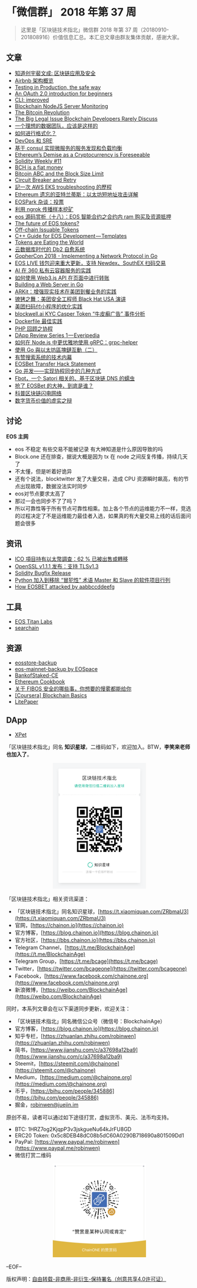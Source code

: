 # 「微信群」 2018 年第 37 周

> 这里是「区块链技术指北」微信群 2018 年第 37 周（20180910-201808916）价值信息汇总。本汇总文章由群友集体贡献，感谢大家。

## 文章

* [知道创宇裴文成: 区块链应用及安全](https://bbs.chainon.io/d/1380-blockchain)
* [Airbnb 架构概览](https://bbs.chainon.io/d/1381-airbnb)
* [Testing in Production, the safe way](https://bbs.chainon.io/d/1382-testing-in-production-the-safe-way)
* [An OAuth 2.0 introduction for beginners](https://bbs.chainon.io/d/1383-an-oauth-2-0-introduction-for-beginners)
* [CLI: improved](https://bbs.chainon.io/d/1384-cli-improved)
* [Blockchain NodeJS Server Monitoring](https://bbs.chainon.io/d/1386-blockchain-nodejs-server-monitoring)
* [The Bitcoin Revolution](https://bbs.chainon.io/d/1387-the-bitcoin-revolution)
* [The Big Legal Issue Blockchain Developers Rarely Discuss](https://bbs.chainon.io/d/1388-the-big-legal-issue-blockchain-developers-rarely-discuss)
* [一个理想的数据团队，应该是这样的](https://bbs.chainon.io/d/1389-data)
* [如何进行格式化？](https://bbs.chainon.io/d/1390-fmt)
* [DevOps 和 SRE](https://bbs.chainon.io/d/1391-devops-sre)
* [基于 consul 实现微服务的服务发现和负载均衡](https://bbs.chainon.io/d/1392-consul)
* [Ethereum’s Demise as a Cryptocurrency is Foreseeable](https://bbs.chainon.io/d/1393-ethereum-s-demise-as-a-cryptocurrency-is-foreseeable)
* [Solidity Weekly #11](https://bbs.chainon.io/d/1394-solidity-weekly-11)
* [BCH is a fiat money](https://bbs.chainon.io/d/1395-bch-is-a-fiat-money)
* [Bitcoin ABC and the Block Size Limit](https://bbs.chainon.io/d/1396-bitcoin-abc-and-the-block-size-limit)
* [Circuit Breaker and Retry](https://bbs.chainon.io/d/1398-circuit-breaker-and-retry)
* [記一次 AWS EKS troubleshooting 的歷程](https://bbs.chainon.io/d/1401-aws-eks-troubleshooting)
* [Ethereum 遗忘的亚特兰蒂斯：以太坊短地址攻击详解](https://bbs.chainon.io/d/1402-ethereum)
* [EOSPark 杂谈：投票](https://bbs.chainon.io/d/1403-eospark)
* [利用 ngrok 传播样本挖矿](https://bbs.chainon.io/d/1404-ngrok)
* [eos 源码赏析（十八）：EOS 智能合约之合约内 ram 购买及资源抵押](https://bbs.chainon.io/d/1406-eos-eos-ram)
* [The future of EOS tokens?](https://bbs.chainon.io/d/1408-the-future-of-eos-tokens)
* [Off-chain Issuable Tokens](https://bbs.chainon.io/d/1409-off-chain-issuable-tokens)
* [C++ Guide for EOS Development — Templates](https://bbs.chainon.io/d/1412-c-guide-for-eos-development-templates)
* [Tokens are Eating the World](https://bbs.chainon.io/d/1413-tokens-are-eating-the-world)
* [云数据库时代的 Db2 自愈系统](https://bbs.chainon.io/d/1414-db2)
* [GopherCon 2018 - Implementing a Network Protocol in Go](https://bbs.chainon.io/d/1417-gophercon-2018-implementing-a-network-protocol-in-go)
* [EOS LIVE 钱包迎来重大更新，支持 Newdex、SouthEX 扫码交易](https://bbs.chainon.io/d/1418-eos-live-newdex-southex)
* [AI 在 360 私有云容器服务的实践](https://bbs.chainon.io/d/1419-ai-360)
* [如何使用 Web3.js API 在页面中进行转账](https://bbs.chainon.io/d/1421-web3-js-api)
* [Building a Web Server in Go](https://bbs.chainon.io/d/1422-building-a-web-server-in-go)
* [ARKit：增强现实技术在美团到餐业务的实践](https://bbs.chainon.io/d/1423-arkit)
* [镣铐之舞：美团安全工程师 Black Hat USA 演讲](https://bbs.chainon.io/d/1424-black-hat-usa)
* [美团扫码付小程序的优化实践](https://bbs.chainon.io/d/1425-mpvue)
* [blockwell.ai KYC Casper Token “牛皮癣广告” 事件分析](https://bbs.chainon.io/d/1426-blockwell-ai-kyc-casper-token)
* [Dockerfile 最佳实践](https://bbs.chainon.io/d/1431-dockerfile)
* [PHP 回顾之协程](https://bbs.chainon.io/d/1432-php)
* [DApp Review Series 1 — Everipedia](https://bbs.chainon.io/d/1433-dapp-review-series-1-everipedia)
* [如何在 Node.js 中更优雅地使用 gRPC：grpc-helper](https://bbs.chainon.io/d/1434-node-js-grpc-grpc-helper)
* [使用 Go 與以太坊區塊鏈互動（二）](https://bbs.chainon.io/d/1435-go)
* [有赞搜索系统的技术内幕](https://bbs.chainon.io/d/1436-search)
* [EOSBet Transfer Hack Statement](https://bbs.chainon.io/d/1437-eosbet-transfer-hack-statement)
* [Go 并发——实现协程同步的几种方式](https://bbs.chainon.io/d/1438-go)
* [Fbot，一个 Satori 相关的、基于区块链 DNS 的蠕虫](https://bbs.chainon.io/d/1440-fbot-satori-dns)
* [抢了 EOSBet 的大神，到底是谁？](https://bbs.chainon.io/d/1441-eosbet)
* [科普区块链闪电网络](https://bbs.chainon.io/d/1442-blockchain)
* [数字货币价值的虚实之辩](https://bbs.chainon.io/d/1443-cryptocurrency)

## 讨论

**EOS 主网**

* eos 不稳定 有些交易不能被记录 有大神知道是什么原因导致的吗
* Block.one 还在排查，据说大概是因为 tx 在 node 之间反复传播，持续几天了
* 不太懂，但是听着好诡异
* 还有个说法，blocktwitter 发了大量交易，造成 CPU 资源瞬时飙高，有的节点出现故障，数据没法实时同步
* eos对节点要求太高了
* 那过一会也同步不了了吗？
* 所以可靠性等于所有节点可靠性相乘。加上各个节点的运维能力不一样，竞选的过程决定了不是运维能力最佳者入选，如果真的有大量交易上线的话后面问题会很多

## 资讯

* [ICO 項目持有以太幣調查：62 % 已被出售或轉移](https://bbs.chainon.io/d/1410-ico-62)
* [OpenSSL v1.1.1 发布：支持 TLSv1.3](https://bbs.chainon.io/d/1416-openssl-v1-1-1-tlsv1-3)
* [Solidity Bugfix Release](https://bbs.chainon.io/d/1420-solidity-bugfix-release)
* [Python 加入到移除 “冒犯性” 术语 Master 和 Slave 的软件项目行列](https://bbs.chainon.io/d/1427-python-master-slave)
* [How EOSBET attacked by aabbccddeefg](https://bbs.chainon.io/d/1430-how-eosbet-attacked-by-aabbccddeefg)

## 工具

* [EOS Titan Labs](https://bbs.chainon.io/d/1405-eos-titan-labs)
* [searchain](https://bbs.chainon.io/d/1439-searchain)

## 资源

* [eosstore-backup](https://bbs.chainon.io/d/1385-eosstore-backup)
* [eos-mainnet-backup by EOSpace](https://bbs.chainon.io/d/1397-eos-mainnet-backup-by-eospace)
* [BankofStaked-CE](https://bbs.chainon.io/d/1399-bankofstaked-ce)
* [Ethereum Cookbook](https://bbs.chainon.io/d/1400-ethereum-cookbook)
* [关于 FIBOS 安全的哪些事，你想要的慢雾都能给你](https://bbs.chainon.io/d/1407-fibos)
* [[Coursera] Blockchain Basics](https://bbs.chainon.io/d/1415-coursera-blockchain-basics)
* [LitePaper](https://bbs.chainon.io/d/1428-litepaper)

## DApp

* [XPet](https://bbs.chainon.io/d/1429-xpet)

「区块链技术指北」同名 **知识星球**，二维码如下，欢迎加入。BTW，**李笑来老师也加入了**。

<div align=center><img width="50%" height="50%" src="https://raw.githubusercontent.com/BlockchainOne/WeChat/master/images/ZSXQ.jpg"/></div>

「区块链技术指北」相关资讯渠道：

* 「区块链技术指北」同名知识星球，[https://t.xiaomiquan.com/ZRbmaU3](https://t.xiaomiquan.com/ZRbmaU3)
* 官网，[https://chainon.io](https://chainon.io)
* 官方博客，[https://blog.chainon.io](https://blog.chainon.io)
* 官方社区，[https://bbs.chainon.io](https://bbs.chainon.io)
* Telegram Channel，[https://t.me/BlockchainAge](https://t.me/BlockchainAge)
* Telegram Group，[https://t.me/bcage](https://t.me/bcage)
* Twitter，[https://twitter.com/bcageone](https://twitter.com/bcageone)
* Facebook，[https://www.facebook.com/chainone.org](https://www.facebook.com/chainone.org)
* 新浪微博，[https://weibo.com/BlockchainAge](https://weibo.com/BlockchainAge)

同时，本系列文章会在以下渠道同步更新，欢迎关注：

* 「区块链技术指北」同名微信公众号（微信号：BlockchainAge）
* 官方博客，[https://blog.chainon.io](https://blog.chainon.io)
* 知乎专栏，[https://zhuanlan.zhihu.com/robinwen](https://zhuanlan.zhihu.com/robinwen)
* 简书，[https://www.jianshu.com/c/a37698a12ba9](https://www.jianshu.com/c/a37698a12ba9)
* Steemit，[https://steemit.com/@chainone](https://steemit.com/@chainone)
* Medium，[https://medium.com/@chainone.org](https://medium.com/@chainone.org)
* 币乎，[https://bihu.com/people/345886](https://bihu.com/people/345886)
* 掘金，[robinwen@juejin.im](https://juejin.im/user/5673ccae60b2260ee435f89a/posts)

原创不易，读者可以通过如下途径打赏，虚拟货币、美元、法币均支持。

* BTC: 1HRZ7og2KjqpP3v3jskgueNu64kJrFU8GD
* ERC20 Token: 0x5c8DEB48dC08b5dC60A0290B718690a801509Dd1
* PayPal: [https://www.paypal.me/robinwen](https://www.paypal.me/robinwen)
* 微信打赏二维码

<div align=center><img width="50%" height="50%" src="https://raw.githubusercontent.com/BlockchainOne/WeChat/master/images/WeChat.jpg"/></div>

–EOF–

版权声明：[自由转载-非商用-非衍生-保持署名（创意共享4.0许可证）](http://creativecommons.org/licenses/by-nc-nd/4.0/deed.zh)